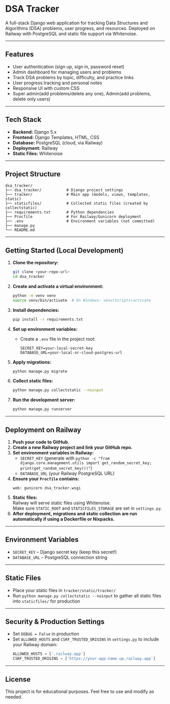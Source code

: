 # DSA Tracker

A full-stack Django web application for tracking Data Structures and Algorithms (DSA) problems, user progress, and resources. Deployed on Railway with PostgreSQL and static file support via Whitenoise.

---

## Features

- User authentication (sign up, sign in, password reset)
- Admin dashboard for managing users and problems
- Track DSA problems by topic, difficulty, and practice links
- User progress tracking and personal notes
- Responsive UI with custom CSS
- Super admin(add problems/delete any one), Admin(add problems, delete only users)

---

## Tech Stack

- **Backend:** Django 5.x
- **Frontend:** Django Templates, HTML, CSS
- **Database:** PostgreSQL (cloud, via Railway)
- **Deployment:** Railway
- **Static Files:** Whitenoise

---

## Project Structure

```
dsa_tracker/
├── dsa_tracker/           # Django project settings
├── tracker/               # Main app (models, views, templates, static)
├── staticfiles/           # Collected static files (created by collectstatic)
├── requirements.txt       # Python dependencies
├── Procfile               # For Railway/Gunicorn deployment
├── .env                   # Environment variables (not committed)
├── manage.py
└── README.md
```

---

## Getting Started (Local Development)

1. **Clone the repository:**
   ```bash
   git clone <your-repo-url>
   cd dsa_tracker
   ```

2. **Create and activate a virtual environment:**
   ```bash
   python -m venv venv
   source venv/bin/activate  # On Windows: venv\Scripts\activate
   ```

3. **Install dependencies:**
   ```bash
   pip install -r requirements.txt
   ```

4. **Set up environment variables:**
   - Create a `.env` file in the project root:
     ```
     SECRET_KEY=your-local-secret-key
     DATABASE_URL=your-local-or-cloud-postgres-url
     ```

5. **Apply migrations:**
   ```bash
   python manage.py migrate
   ```

6. **Collect static files:**
   ```bash
   python manage.py collectstatic --noinput
   ```

7. **Run the development server:**
   ```bash
   python manage.py runserver
   ```

---

## Deployment on Railway

1. **Push your code to GitHub.**
2. **Create a new Railway project and link your GitHub repo.**
3. **Set environment variables in Railway:**
   - `SECRET_KEY` (generate with `python -c "from django.core.management.utils import get_random_secret_key; print(get_random_secret_key())"`)
   - `DATABASE_URL` (your Railway PostgreSQL URL)
4. **Ensure your `Procfile` contains:**
   ```
   web: gunicorn dsa_tracker.wsgi
   ```
5. **Static files:**  
   Railway will serve static files using Whitenoise.  
   Make sure `STATIC_ROOT` and `STATICFILES_STORAGE` are set in `settings.py`.
6. **After deployment, migrations and static collection are run automatically if using a Dockerfile or Nixpacks.**

---

## Environment Variables

- `SECRET_KEY` – Django secret key (keep this secret!)
- `DATABASE_URL` – PostgreSQL connection string

---

## Static Files

- Place your static files in `tracker/static/tracker/`
- Run `python manage.py collectstatic --noinput` to gather all static files into `staticfiles/` for production

---

## Security & Production Settings

- Set `DEBUG = False` in production
- Set `ALLOWED_HOSTS` and `CSRF_TRUSTED_ORIGINS` in `settings.py` to include your Railway domain:
  ```python
  ALLOWED_HOSTS = ['.railway.app']
  CSRF_TRUSTED_ORIGINS = ['https://your-app-name.up.railway.app']
  ```

---

## License

This project is for educational purposes. Feel free to use and modify as needed.
